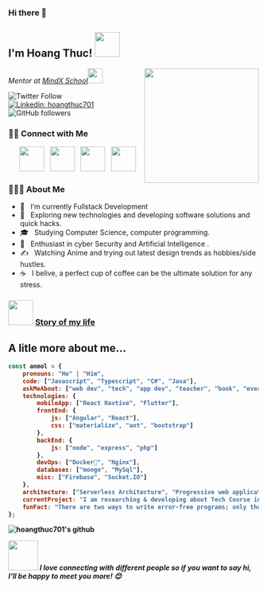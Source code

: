 ### Hi there 👋

<!--
**hoangthuc701/hoangthuc701** is a ✨ _special_ ✨ repository because its `README.md` (this file) appears on your GitHub profile.

Here are some ideas to get you started:

- 🔭 I’m currently working on ...
- 🌱 I’m currently learning ...
- 👯 I’m looking to collaborate on ...
- 🤔 I’m looking for help with ...
- 💬 Ask me about ...
- 📫 How to reach me: ...
- 😄 Pronouns: ...
- ⚡ Fun fact: ...
-->

<h2>I'm Hoang Thuc! <img src="https://media.giphy.com/media/12oufCB0MyZ1Go/giphy.gif" width="50"></h2>
<img align='right' src="https://media.giphy.com/media/M9gbBd9nbDrOTu1Mqx/giphy.gif" width="230">
<p><em> Mentor at <a href="http://www.mindx.edu.vn">MindX School</a><img src="https://media.giphy.com/media/WUlplcMpOCEmTGBtBW/giphy.gif" width="30"> 
</em></p>



![Twitter Follow](https://img.shields.io/twitter/follow/hoangthucndc?label=Follow)
[![Linkedin: hoangthuc701](https://img.shields.io/badge/-anmol-blue?style=flat-square&logo=Linkedin&logoColor=white&link=https://www.linkedin.com/in/thuc-nguyen-hoang-946983113/)](https://www.linkedin.com/in/thuc-nguyen-hoang-946983113/)
![GitHub followers](https://img.shields.io/github/followers/hoangthuc701?label=Follow&style=social)


<h3> 🤝🏻 Connect with Me </h3>

<p align="center">
&nbsp; <a href="https://twitter.com/hoangthucndc" target="_blank" rel="noopener noreferrer"><img src="https://img.icons8.com/plasticine/100/000000/twitter.png" width="50" /></a>  
&nbsp; <a href="https://www.instagram.com/hoangthuc701/" target="_blank" rel="noopener noreferrer"><img src="https://img.icons8.com/plasticine/100/000000/instagram-new.png" width="50" /></a>  
&nbsp; <a href="https://www.linkedin.com/in/thuc-nguyen-hoang-946983113/" target="_blank" rel="noopener noreferrer"><img src="https://img.icons8.com/plasticine/100/000000/linkedin.png" width="50" /></a>
&nbsp; <a href="mailto:hoangthuc701@gmail.com" target="_blank" rel="noopener noreferrer"><img src="https://img.icons8.com/plasticine/100/000000/gmail.png"  width="50" /></a>
</p>


<h3> 👨🏻‍💻 About Me </h3>

- 🔭 &nbsp; I’m currently Fullstack Development
- 🤔 &nbsp; Exploring new technologies and developing software solutions and quick hacks.
- 🎓 &nbsp; Studying Computer Science, computer programming.
- 🌱 &nbsp; Enthusiast in cyber Security and Artificial Intelligence .
- ✍️ &nbsp; Watching Anime and trying out latest design trends as hobbies/side hustles.
- ☕ &nbsp; I belive, a perfect cup of coffee can be the ultimate solution for any stress. 


### <img src="https://media.giphy.com/media/VgCDAzcKvsR6OM0uWg/giphy.gif" width="50"> <span><b><a href="https://hoangthuc701.github.io/blog" target="_blank">Story of my life</a><b><span>
    
## A litle more about me...

```javascript
const anmol = {
    pronouns: "He" | "Him",
    code: ["Javascript", "Typescript", "C#", "Java"],
    askMeAbout: ["web dev", "tech", "app dev", "teacher", "book", "every thing"],
    technologies: {
        mobileApp: ["React Navtive", "Flutter"],
        frontEnd: {
            js: ["Angular", "React"],
            css: ["materialize", "ant", "bootstrap"]
        },
        backEnd: {
            js: ["node", "express", "php"]
        },
        devOps: ["Docker🐳", "Nginx"],
        databases: ["mongo", "MySql"],
        misc: ["Firebase", "Socket.IO"]
    },
    architecture: ["Serverless Architecture", "Progressive web applications", "Single page applications"],
    currentProject: "I am researching & developing about Tech Course in a coding school",
    funFact: "There are two ways to write error-free programs; only the third one works"
};
```
![hoangthuc701's github](https://github-readme-stats.vercel.app/api?username=hoangthuc701&show_icons=true&hide_border=true)

<img src="https://media.giphy.com/media/LnQjpWaON8nhr21vNW/giphy.gif" width="60"> <em><b>I love connecting with different people</b> so if you want to say <b>hi, I'll be happy to meet you more!</b> 😊</em>

